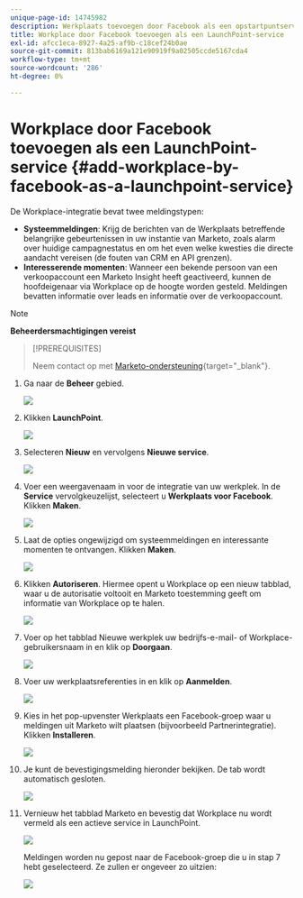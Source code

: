 ```yaml
---
unique-page-id: 14745982
description: Werkplaats toevoegen door Facebook als een opstartpuntservice - Marketo Docs - Productdocumentatie
title: Workplace door Facebook toevoegen als een LaunchPoint-service
exl-id: afcc1eca-8927-4a25-af9b-c18cef24b0ae
source-git-commit: 813bab6169a121e90919f9a02505ccde5167cda4
workflow-type: tm+mt
source-wordcount: '286'
ht-degree: 0%

---
```


# Workplace door Facebook toevoegen als een LaunchPoint-service {#add-workplace-by-facebook-as-a-launchpoint-service}

De Workplace-integratie bevat twee meldingstypen:

* **Systeemmeldingen**: Krijg de berichten van de Werkplaats betreffende belangrijke gebeurtenissen in uw instantie van Marketo, zoals alarm over huidige campagnestatus en om het even welke kwesties die directe aandacht vereisen (de fouten van CRM en API grenzen).
* **Interesserende momenten**: Wanneer een bekende persoon van een verkoopaccount een Marketo Insight heeft geactiveerd, kunnen de hoofdeigenaar via Workplace op de hoogte worden gesteld. Meldingen bevatten informatie over leads en informatie over de verkoopaccount.

>[!NOTE]
>
>**Beheerdersmachtigingen vereist**

>[!PREREQUISITES]
>
>Neem contact op met [Marketo-ondersteuning](https://nation.marketo.com/t5/Support/ct-p/Support){target=&quot;_blank&quot;}.

1. Ga naar de **Beheer** gebied.

   ![](assets/add-workplace-by-facebook-as-a-launchpoint-service-1.png)

1. Klikken **LaunchPoint**.

   ![](assets/add-workplace-by-facebook-as-a-launchpoint-service-2.png)

1. Selecteren **Nieuw** en vervolgens **Nieuwe service**.

   ![](assets/add-workplace-by-facebook-as-a-launchpoint-service-3.png)

1. Voer een weergavenaam in voor de integratie van uw werkplek. In de **Service** vervolgkeuzelijst, selecteert u **Werkplaats voor Facebook**. Klikken **Maken**.

   ![](assets/add-workplace-by-facebook-as-a-launchpoint-service-4.png)

1. Laat de opties ongewijzigd om systeemmeldingen en interessante momenten te ontvangen. Klikken **Maken**.

   ![](assets/add-workplace-by-facebook-as-a-launchpoint-service-5.png)

1. Klikken **Autoriseren**. Hiermee opent u Workplace op een nieuw tabblad, waar u de autorisatie voltooit en Marketo toestemming geeft om informatie van Workplace op te halen.

   ![](assets/add-workplace-by-facebook-as-a-launchpoint-service-6.png)

1. Voer op het tabblad Nieuwe werkplek uw bedrijfs-e-mail- of Workplace-gebruikersnaam in en klik op **Doorgaan**.

   ![](assets/add-workplace-by-facebook-as-a-launchpoint-service-7.png)

1. Voer uw werkplaatsreferenties in en klik op **Aanmelden**.

   ![](assets/add-workplace-by-facebook-as-a-launchpoint-service-8.png)

1. Kies in het pop-upvenster Werkplaats een Facebook-groep waar u meldingen uit Marketo wilt plaatsen (bijvoorbeeld Partnerintegratie). Klikken **Installeren**.

   ![](assets/add-workplace-by-facebook-as-a-launchpoint-service-9.png)

1. Je kunt de bevestigingsmelding hieronder bekijken. De tab wordt automatisch gesloten.

   ![](assets/add-workplace-by-facebook-as-a-launchpoint-service-10.png)

1. Vernieuw het tabblad Marketo en bevestig dat Workplace nu wordt vermeld als een actieve service in LaunchPoint.

   ![](assets/add-workplace-by-facebook-as-a-launchpoint-service-11.png)

   Meldingen worden nu gepost naar de Facebook-groep die u in stap 7 hebt geselecteerd. Ze zullen er ongeveer zo uitzien:

   ![](assets/add-workplace-by-facebook-as-a-launchpoint-service-12.png)
